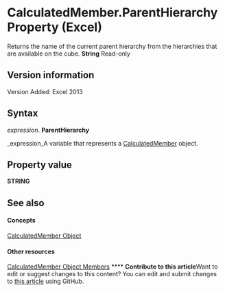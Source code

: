 
# CalculatedMember.ParentHierarchy Property (Excel)

 Returns the name of the current parent hierarchy from the hierarchies that are available on the cube. **String** Read-only


## Version information

Version Added: Excel 2013 


## Syntax

 _expression_. **ParentHierarchy**

 _expression_A variable that represents a  [CalculatedMember](07a1f8df-107e-a5fd-3d15-dfc92916c4c6.md) object.


## Property value

 **STRING**


## See also


#### Concepts


 [CalculatedMember Object](07a1f8df-107e-a5fd-3d15-dfc92916c4c6.md)
#### Other resources


 [CalculatedMember Object Members](8457d4bb-06a6-5037-c7d1-dc3c73f5b6b5.md)
****   **Contribute to this article**Want to edit or suggest changes to this content? You can edit and submit changes to  [this article](https://github.com/jhershey00/VBA_Excel_Test/OpenXMLCon/articles/0e201095-2c2d-98be-0caa-1b57c15c7b01.md) using GitHub.

